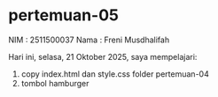 # pertemuan-05

NIM : 2511500037
Nama : Freni Musdhalifah

Hari ini, selasa, 21 Oktober 2025, saya mempelajari:
<ol>
<li>copy index.html dan style.css folder pertemuan-04</li>
<li>tombol hamburger</li>
</ol>